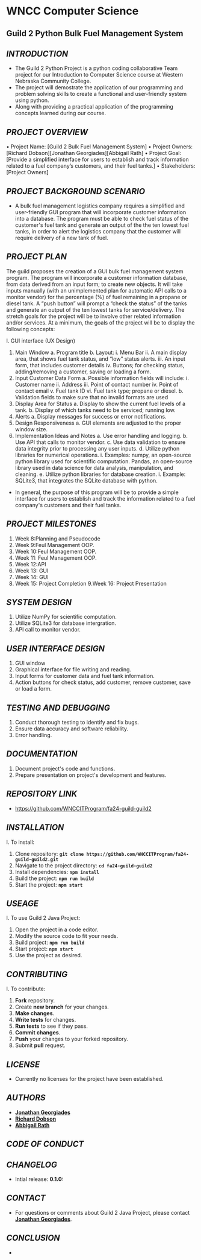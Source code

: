 # **WNCC Computer Science**

## **Guild 2 Python Bulk Fuel Management System**

## *INTRODUCTION*
- The Guild 2 Python Project is a python coding collaborative Team project for our Introduction to Computer Science course at Western Nebraska Community College.
- The project will demostrate the application of our programming and problem solving skills to create a functional and user-friendly system using python.
- Along with providing a practical application of the programming concepts learned during our course.

## *PROJECT OVERVIEW*
•	Project Name: [Guild 2 Bulk Fuel Management System]
•	Project Owners: [Richard Dobson][Jonathan Georgiades][Abbigail Rath]
•	Project Goal: [Provide a simplified interface for users to establish and track information related to a fuel   company’s customers, and their fuel tanks.]
•	Stakeholders: [Project Owners]

## *PROJECT BACKGROUND SCENARIO*
- A bulk fuel management logistics company requires a simplified and user-friendly GUI program that will incorporate customer information into a database.  The program must be able to check fuel status of the customer's fuel tank and generate an output of the the ten lowest fuel tanks, in order to alert the logistics company that the customer will require delivery of a new tank of fuel.

## *PROJECT PLAN*
The guild proposes the creation of a GUI bulk fuel management system program.  The program will incorporate a customer information database, from data derived from an input form; to create new objects.  It will take inputs manually (with an unimplemented plan for automatic API calls to a monitor vendor) for the percentage (%) of fuel remaining in a propane or diesel tank.  A “push button” will prompt a “check the status” of the tanks and generate an output of the ten lowest tanks for service/delivery.  The stretch goals for the project will be to involve other related information and/or services.  At a minimum, the goals of the project will be to display the following concepts:

I.	GUI interface (UX Design)
  1.	Main Window
    a.	Program title
    b.	Layout:
      i.	Menu Bar
      ii.	A  main display area, that shows fuel tank status, and “low” status alerts.
      iii.	An input form, that includes customer details
      iv.	Buttons; for checking status, adding/removing a customer, saving or loading a form.
  2.	Input Customer Data Form
    a.	Possible information fields will include:
      i.	Customer name
      ii.	Address
      iii.	Point of contact number
      iv.	Point of contact email
      v.	Fuel tank ID
      vi.	Fuel tank type; propane or diesel.
    b.	Validation fields to make sure that no invalid formats are used
  3.	Display Area for Status
    a.	Display to show the current fuel levels of a tank.
    b.	Display of which tanks need to be serviced; running low.
  4.	Alerts
    a.	Display messages for success or error notifications.
  5.	Design Responsiveness
    a.	GUI elements are adjusted to the proper window size.
  6.	Implementation Ideas and Notes
    a.	Use error handling and logging.
    b.	Use API that calls to monitor vendor.
    c.	Use data validation to ensure data integrity prior to processing any user inputs.
    d.	Utilize python libraries for numerical operations.
      i.	Examples: numpy, an open-source python library used for scientific computation.  Pandas, an open-source   library used in data science for data analysis, manipulation, and cleaning. 
    e.	Utilize python libraries for database creation.
      i.	Example: SQLite3, that integrates the SQLite database with python.
- In general, the purpose of this program will be to provide a simple interface for users to establish and track the information related to a fuel company's customers and their fuel tanks.

## *PROJECT MILESTONES*
  1. Week 8:Planning and Pseudocode
  2. Week 9:Feul Management OOP.
  3. Week 10:Feul Management OOP.
  4. Week 11: Feul Management OOP.
  5. Week 12:API 
  6. Week 13: GUI
  7. Week 14: GUI
  8. Week 15: Project Completion
  9.Week 16: Project Presentation

## *SYSTEM DESIGN*
  1. Utilize NumPy for scientific computation.
  2. Utilize SQLite3 for database intergration.
  3. API call to monitor vendor.

## *USER INTERFACE DESIGN*
  1. GUI window
  2. Graphical interface for file writing and reading.
  3. Input forms for customer data and fuel tank information.
  4. Action buttons for check status, add customer, remove customer, save or load a form.

## *TESTING AND DEBUGGING*
  1. Conduct thorough testing to identify and fix bugs. 
  2. Ensure data accuracy and software reliability.
  3. Error handling. 

## *DOCUMENTATION*
  1. Document project's code and functions.
  2. Prepare presentation on project's development and features.



## *REPOSITORY LINK*
- https://github.com/WNCCITProgram/fa24-guild-guild2

## *INSTALLATION*
I. To install:

  1. Clone repository: **`git clone https://github.com/WNCCITProgram/fa24-guild-guild2.git`**
  2. Navigate to the project directory: **`cd fa24-guild-guild2`**
  3. Install dependencies: **`npm install`**
  4. Build the project: **`npm run build`**
  5. Start the project: **`npm start`**

## *USEAGE*
I. To use Guild 2 Java Project:

  1. Open the project in a code editor.
  2. Modify the source code to fit your needs.
  3. Build project: **`npm run build`**
  4. Start project: **`npm start`**
  5. Use the project as desired.


## *CONTRIBUTING*
I. To contribute:

  1. **Fork** repository.
  2. Create **new branch** for your changes.
  3. **Make changes**.
  4. **Write tests** for changes.
  5. **Run tests** to see if they pass.
  6. **Commit changes**.
  7. **Push** your changes to your forked repository.
  8. Submit **pull** request.

## *LICENSE*
- Currently no licenses for the project have been established.

## *AUTHORS*
- **[Jonathan Georgiades](https://github.com/georgiajWNCC)**
- **[Richard Dobson](https://github.com/)**
- **[Abbigail Rath](https://github.com/abbi0)**

## *CODE OF CONDUCT*

## *CHANGELOG*
- Intial release: **0.1.0:**

## *CONTACT*

- For questions or comments about Guild 2 Java Project, please contact **[Jonathan Georgiades](georgiaj@wncc.edu)**.

## *CONCLUSION*
- 


